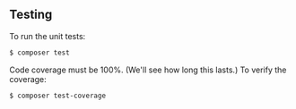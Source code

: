 ## Testing

To run the unit tests:
```bash
$ composer test
```

Code coverage must be 100%. (We'll see how long this lasts.) To verify the coverage:
```bash
$ composer test-coverage
```
